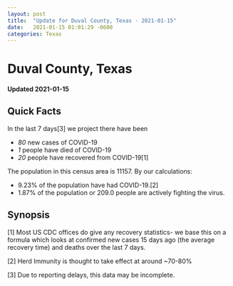 ```yaml
---
layout: post
title:  "Update for Duval County, Texas - 2021-01-15"
date:   2021-01-15 01:01:29 -0600
categories: Texas
---
```


# Duval County, Texas
#### Updated 2021-01-15

## Quick Facts

In the last 7 days[3] we project there have been
- *80* new cases of COVID-19
- *1* people have died of COVID-19
- *20* people have recovered from COVID-19[1]

The population in this census area is 11157. By our calculations:
- 9.23% of the population have had COVID-19.[2]
- 1.87% of the population or 209.0 people are actively fighting the virus.

## Synopsis




[1] Most US CDC offices do give any recovery statistics- we base this on a formula which looks at confirmed new cases
15 days ago (the average recovery time) and deaths over the last 7 days.

[2] Herd Immunity is thought to take effect at around ~70-80%

[3] Due to reporting delays, this data may be incomplete.
 
    